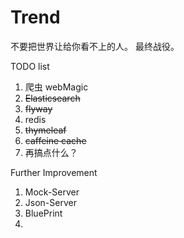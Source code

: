 # Trend

不要把世界让给你看不上的人。 最终战役。 

TODO  list
1. 爬虫  webMagic
2. ~~Elasticsearch~~  
3. ~~flyway~~
4. redis 
5. ~~thymeleaf~~
6. ~~caffeine cache~~
7. 再搞点什么？

Further Improvement  
1. Mock-Server
2. Json-Server
3. BluePrint
4. 